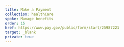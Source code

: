 ```yaml
---
title: Make a Payment
collection: healthCare
spoke: Manage benefits
order: 15
href: https://www.pay.gov/public/form/start/25987221
target: _blank
private: true
---
```


